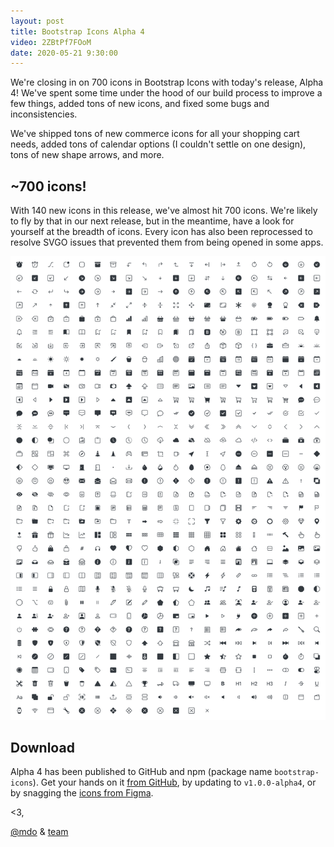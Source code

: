 ```yaml
---
layout: post
title: Bootstrap Icons Alpha 4
video: 2ZBtPf7FOoM
date: 2020-05-21 9:30:00
---
```


We're closing in on 700 icons in Bootstrap Icons with today's release, Alpha 4! We've spent some time under the hood of our build process to improve a few things, added tons of new icons, and fixed some bugs and inconsistencies.

We've shipped tons of new commerce icons for all your shopping cart needs, added tons of calendar options (I couldn't settle on one design), tons of new shape arrows, and more.

## ~700 icons!

With 140 new icons in this release, we've almost hit 700 icons. We're likely to fly by that in our next release, but in the meantime, have a look for yourself at the breadth of icons. Every icon has also been reprocessed to resolve SVGO issues that prevented them from being opened in some apps.

![All Bootstrap Icons](/assets/img/2020/05/bootstrap-icons-alpha4-all.png)

## Download

Alpha 4 has been published to GitHub and npm (package name `bootstrap-icons`). Get your hands on it [from GitHub](https://github.com/twbs/icons/releases), by updating to `v1.0.0-alpha4`, or by snagging the [icons from Figma](https://www.figma.com/file/XDj1VewxEtXzkDDMAvWx2W/Bootstrap-Icons-v1.0.0-alpha4).

<3,<br>

[@mdo](https://github.com/mdo) & [team](https://github.com/twbs)
